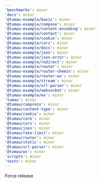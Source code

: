 ```yaml
---
'benchmarks': minor
'docs': minor
'@tumau-example/basic': minor
'@tumau-example/compose': minor
'@tumau-example/content-encoding': minor
'@tumau-example/context': minor
'@tumau-example/cookie': minor
'@tumau-example/cors': minor
'@tumau-example/docs': minor
'@tumau-example/json': minor
'@tumau-example/json-error': minor
'@tumau-example/redirect': minor
'@tumau-example/router': minor
'@tumau-example/router-chemin': minor
'@tumau-example/router-ws': minor
'@tumau-example/stream': minor
'@tumau-example/url-parser': minor
'@tumau-example/websocket': minor
'@tumau-example/ws': minor
'tumau': minor
'@tumau/compress': minor
'@tumau/content-type': minor
'@tumau/cookie': minor
'@tumau/core': minor
'@tumau/cors': minor
'@tumau/json': minor
'@tumau/rate-limit': minor
'@tumau/router': minor
'@tumau/static': minor
'@tumau/url-parser': minor
'@tumau/ws': minor
'scripts': minor
'tests': minor
---
```


Force release

